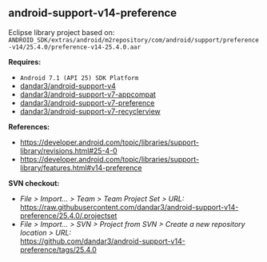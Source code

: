 ## android-support-v14-preference

Eclipse library project based on:<br/>
`ANDROID_SDK/extras/android/m2repository/com/android/support/preference-v14/25.4.0/preference-v14-25.4.0.aar`

**Requires:**
- `Android 7.1 (API 25) SDK Platform`
- [dandar3/android-support-v4](https://github.com/dandar3/android-support-v4/tree/25.4.0)
- [dandar3/android-support-v7-appcompat](https://github.com/dandar3/android-support-v7-appcompat/tree/25.4.0)
- [dandar3/android-support-v7-preference](https://github.com/dandar3/android-support-v7-preference/tree/25.4.0)
- [dandar3/android-support-v7-recyclerview](https://github.com/dandar3/android-support-v7-recyclerview/tree/25.4.0)

**References:**
- https://developer.android.com/topic/libraries/support-library/revisions.html#25-4-0
- https://developer.android.com/topic/libraries/support-library/features.html#v14-preference

**SVN checkout:**
- _File > Import... > Team > Team Project Set > URL:_<br/>
  https://raw.githubusercontent.com/dandar3/android-support-v14-preference/25.4.0/.projectset
- _File > Import... > SVN > Project from SVN > Create a new repository location > URL:_<br/>
  https://github.com/dandar3/android-support-v14-preference/tags/25.4.0
